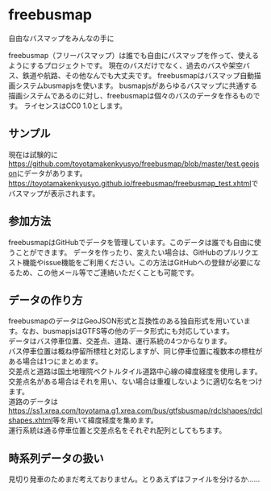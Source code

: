 # freebusmap
自由なバスマップをみんなの手に

freebusmap（フリーバスマップ）は誰でも自由にバスマップを作って、使えるようにするプロジェクトです。
現在のバスだけでなく、過去のバスや架空バス、鉄道や航路、その他なんでも大丈夫です。
freebusmapはバスマップ自動描画システムbusmapjsを使います。
busmapjsがあらゆるバスマップに共通する描画システムであるのに対し、freebusmapは個々のバスのデータを作るものです。
ライセンスはCC0 1.0とします。

## サンプル
現在は試験的に<a href="https://github.com/toyotamakenkyusyo/freebusmap/blob/master/test.geojson">https://github.com/toyotamakenkyusyo/freebusmap/blob/master/test.geojson</a>にデータがあります。  
<a href="https://toyotamakenkyusyo.github.io/freebusmap/freebusmap_test.xhtml">https://toyotamakenkyusyo.github.io/freebusmap/freebusmap_test.xhtml</a>でバスマップが表示されます。


## 参加方法
freebusmapはGitHubでデータを管理しています。このデータは誰でも自由に使うことができます。
データを作ったり、変えたい場合は、GitHubのプルリクエスト機能やissue機能をご利用ください。この方法はGitHubへの登録が必要になるため、この他メール等でご連絡いただくことも可能です。


## データの作り方
freebusmapのデータはGeoJSON形式と互換性のある独自形式を用いています。なお、busmapjsはGTFS等の他のデータ形式にも対応しています。  
データはバス停車位置、交差点、道路、運行系統の4つからなります。  
バス停車位置は概ね停留所標柱と対応しますが、同じ停車位置に複数本の標柱がある場合は1つにまとめます。  
交差点と道路は国土地理院ベクトルタイル道路中心線の緯度経度を使用します。交差点名がある場合はそれを用い、ない場合は重複しないように適切な名をつけます。  
道路のデータは<a href="https://ss1.xrea.com/toyotama.g1.xrea.com/bus/gtfsbusmap/rdclshapes/rdclshapes.xhtml">https://ss1.xrea.com/toyotama.g1.xrea.com/bus/gtfsbusmap/rdclshapes/rdclshapes.xhtml</a>等を用いて緯度経度を集めます。  
運行系統は通る停車位置と交差点名をそれぞれ配列としてもちます。

## 時系列データの扱い
見切り発車のためまだ考えておりません。とりあえずはファイルを分けるか……
